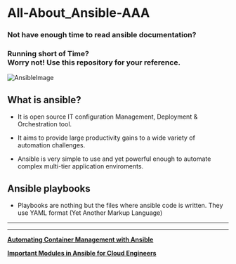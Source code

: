 # All-About_Ansible-AAA

### Not have enough time to read ansible documentation? <br>
### Running short of Time? <br>  Worry not! Use this repository for your reference.  

![AnsibleImage](https://blog.knoldus.com/wp-content/uploads/2017/10/ansible_logo.png)

## What is ansible?

* It is open source IT configuration Management, Deployment & Orchestration tool.

* It aims to provide large productivity gains to a wide variety of automation challenges.

* Ansible is very simple to use and yet powerful enough to automate complex multi-tier application enviroments. 

## Ansible playbooks

* Playbooks are nothing but the files where ansible code is written. They use YAML format (Yet Another Markup Language)

<hr> <hr>

**[Automating Container Management with Ansible](container_management/README.md)**

**[Important Modules in Ansible for Cloud Engineers](important_modules/README.md)**
